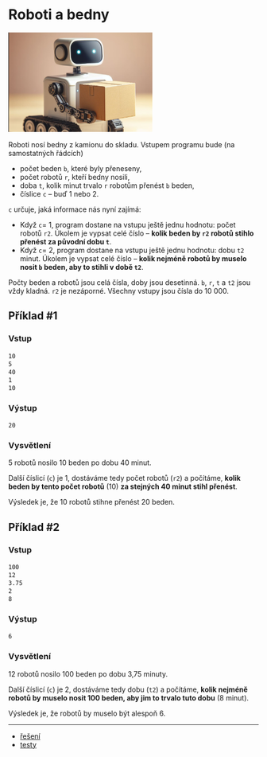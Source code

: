 # Roboti a bedny

<img src="cover.webp" height="200" alt="ilustrace"/>

Roboti nosí bedny z kamionu do skladu. Vstupem programu bude (na samostatných řádcích)

- počet beden `b`, které byly přeneseny,
- počet robotů `r`, kteří bedny nosili,
- doba `t`, kolik minut trvalo `r` robotům přenést `b` beden,
- číslice `c` – buď 1 nebo 2.

`c` určuje, jaká informace nás nyní zajímá:

- Když `c`= 1, program dostane na vstupu ještě jednu hodnotu: počet robotů `r2`. Úkolem je vypsat celé číslo – **kolik
  beden by `r2` robotů stihlo přenést za původní dobu `t`**.
- Když `c`= 2, program dostane na vstupu ještě jednu hodnotu: dobu `t2` minut. Úkolem je vypsat celé číslo – **kolik
  nejméně robotů by muselo nosit `b` beden, aby to stihli v době `t2`**.

Počty beden a robotů jsou celá čísla, doby jsou desetinná. `b`, `r`, `t` a `t2` jsou vždy kladná. `r2` je nezáporné.
Všechny vstupy jsou čísla do 10 000.

## Příklad #1

### Vstup

```
10
5
40
1
10
```

### Výstup

```
20
```

### Vysvětlení

5 robotů nosilo 10 beden po dobu 40 minut.

Další číslicí (`c`) je 1, dostáváme tedy počet robotů (`r2`) a počítáme, **kolik beden by tento počet robotů** (10) **za
stejných 40 minut stihl přenést**.

Výsledek je, že 10 robotů stihne přenést 20 beden.

## Příklad #2

### Vstup

```
100
12
3.75
2
8
```

### Výstup

```
6
```

### Vysvětlení

12 robotů nosilo 100 beden po dobu 3,75 minuty.

Další číslicí (`c`) je 2, dostáváme tedy dobu (`t2`) a počítáme, **kolik nejméně robotů by muselo nosit 100 beden, aby
jim to trvalo tuto dobu** (8 minut).

Výsledek je, že robotů by muselo být alespoň 6.

---

- [řešení](reseni)
- [testy](testy)
